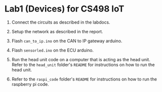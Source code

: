 # Lab1 (Devices) for CS498 IoT




1. Connect the circuits as described in the labdocs. 

2. Setup the network as described in the report.

3. Flash `can_to_ip.ino` on the CAN to IP gateway arduino.

4. Flash `sensorled.ino` on the ECU arduino.

5. Run the head unit code on a computer that is acting as the head unit. Refer to the `head_unit` folder's `README` for instructions on how to run the head unit.

6. Refer to the `raspi_code` folder's `README` for instructions on how to run the raspberry pi code.
